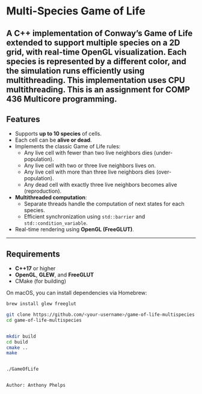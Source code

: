 # Multi-Species Game of Life

A **C++** implementation of Conway’s Game of Life extended to support **multiple species** on a 2D grid, with **real-time OpenGL visualization**. Each species is represented by a different color, and the simulation runs efficiently using **multithreading**.
This implementation uses CPU multithreading. This is an assignment for COMP 436 Multicore programming.
---

## Features

- Supports **up to 10 species** of cells.
- Each cell can be **alive or dead**.
- Implements the classic Game of Life rules:
  - Any live cell with fewer than two live neighbors dies (under-population).
  - Any live cell with two or three live neighbors lives on.
  - Any live cell with more than three live neighbors dies (over-population).
  - Any dead cell with exactly three live neighbors becomes alive (reproduction).
- **Multithreaded computation**:
  - Separate threads handle the computation of next states for each species.
  - Efficient synchronization using `std::barrier` and `std::condition_variable`.
- Real-time rendering using **OpenGL (FreeGLUT)**.

---

## Requirements

- **C++17** or higher
- **OpenGL**, **GLEW**, and **FreeGLUT**
- CMake (for building)

On macOS, you can install dependencies via Homebrew:

```bash
brew install glew freeglut

git clone https://github.com/<your-username>/game-of-life-multispecies.git
cd game-of-life-multispecies


mkdir build
cd build
cmake ..
make


./GameOfLife


Author: Anthony Phelps
